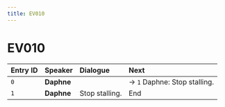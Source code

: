 ```yaml
---
title: EV010
---
```


# EV010


| Entry ID | Speaker | Dialogue | Next |
| :------- | :------ | :------- | :------------ |
| `0` | **Daphne** |  | → `1` Daphne: Stop stalling\. |
| `1` | **Daphne** | Stop stalling\. | End |
